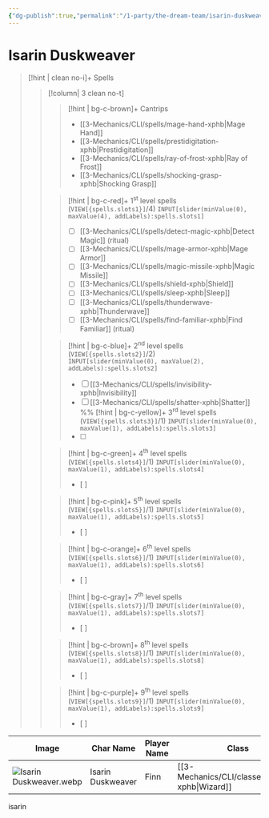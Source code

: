 ```yaml
---
{"dg-publish":true,"permalink":"/1-party/the-dream-team/isarin-duskweaver/","tags":["player"],"created":"2025-03-08T15:08:51.252-05:00","updated":"2025-03-25T23:00:30.572-04:00"}
---
```


# Isarin Duskweaver

> [!hint | clean no-i]+ Spells
>> [!column| 3 clean no-t]
>>> [!hint | bg-c-brown]+ Cantrips
>>> -  [[3-Mechanics/CLI/spells/mage-hand-xphb\|Mage Hand]]
>>> - [[3-Mechanics/CLI/spells/prestidigitation-xphb\|Prestidigitation]]
>>> - [[3-Mechanics/CLI/spells/ray-of-frost-xphb\|Ray of Frost]]
>>> - [[3-Mechanics/CLI/spells/shocking-grasp-xphb\|Shocking Grasp]]
>>
>>> [!hint | bg-c-red]+ 1<sup>st</sup> level spells (`VIEW[{spells.slots1}]`/4) 
>>> `INPUT[slider(minValue(0), maxValue(4), addLabels):spells.slots1]`
>>> - [ ] [[3-Mechanics/CLI/spells/detect-magic-xphb\|Detect Magic]] (ritual)
>>> - [ ] [[3-Mechanics/CLI/spells/mage-armor-xphb\|Mage Armor]]
>>> - [ ] [[3-Mechanics/CLI/spells/magic-missile-xphb\|Magic Missile]]
>>> - [ ] [[3-Mechanics/CLI/spells/shield-xphb\|Shield]]
>>> - [ ] [[3-Mechanics/CLI/spells/sleep-xphb\|Sleep]]
>>> - [ ] [[3-Mechanics/CLI/spells/thunderwave-xphb\|Thunderwave]]
>>> - [ ] [[3-Mechanics/CLI/spells/find-familiar-xphb\|Find Familiar]] (ritual)
>>
>>> [!hint | bg-c-blue]+ 2<sup>nd</sup> level spells (`VIEW[{spells.slots2}]`/2)  
>>> `INPUT[slider(minValue(0), maxValue(2), addLabels):spells.slots2]`
>>> - [ ] [[3-Mechanics/CLI/spells/invisibility-xphb\|Invisibility]]
>>> - [ ]  [[3-Mechanics/CLI/spells/shatter-xphb\|Shatter]]
>>%%
>>> [!hint | bg-c-yellow]+ 3<sup>rd</sup> level spells (`VIEW[{spells.slots3}]`/1) 
>>> `INPUT[slider(minValue(0), maxValue(1), addLabels):spells.slots3]`
>>> - [ ] 
>>
>>> [!hint | bg-c-green]+ 4<sup>th</sup> level spells (`VIEW[{spells.slots4}]`/1) 
>>> `INPUT[slider(minValue(0), maxValue(1), addLabels):spells.slots4]`
>>> - [ ] 
>>
>>> [!hint | bg-c-pink]+ 5<sup>th</sup> level spells (`VIEW[{spells.slots5}]`/1) 
>>> `INPUT[slider(minValue(0), maxValue(1), addLabels):spells.slots5]`
>>> - [ ] 
>>
>>> [!hint | bg-c-orange]+ 6<sup>th</sup> level spells (`VIEW[{spells.slots6}]`/1) 
>>> `INPUT[slider(minValue(0), maxValue(1), addLabels):spells.slots6]`
>>> - [ ] 
>>
>>> [!hint | bg-c-gray]+ 7<sup>th</sup> level spells (`VIEW[{spells.slots7}]`/1) 
>>> `INPUT[slider(minValue(0), maxValue(1), addLabels):spells.slots7]`
>>> - [ ] 
>>
>>> [!hint | bg-c-brown]+ 8<sup>th</sup> level spells (`VIEW[{spells.slots8}]`/1) 
>>> `INPUT[slider(minValue(0), maxValue(1), addLabels):spells.slots8]`
>>> - [ ] 
>>
>>> [!hint | bg-c-purple]+ 9<sup>th</sup> level spells (`VIEW[{spells.slots9}]`/1) 
>>> `INPUT[slider(minValue(0), maxValue(1), addLabels):spells.slots9]`
>>> - [ ] 
>>


| Image                            | Char Name         | Player Name    | Class         | Race         | Level         |
| -------------------------------- | ----------------- | -------------- | ------------- | ------------ | ------------- |
| ![Isarin Duskweaver.webp](/img/user/z_Assets/Isarin%20Duskweaver.webp) | Isarin Duskweaver | Finn | [[3-Mechanics/CLI/classes/wizard-xphb\|Wizard]] | High Elf | 3 |
isarin